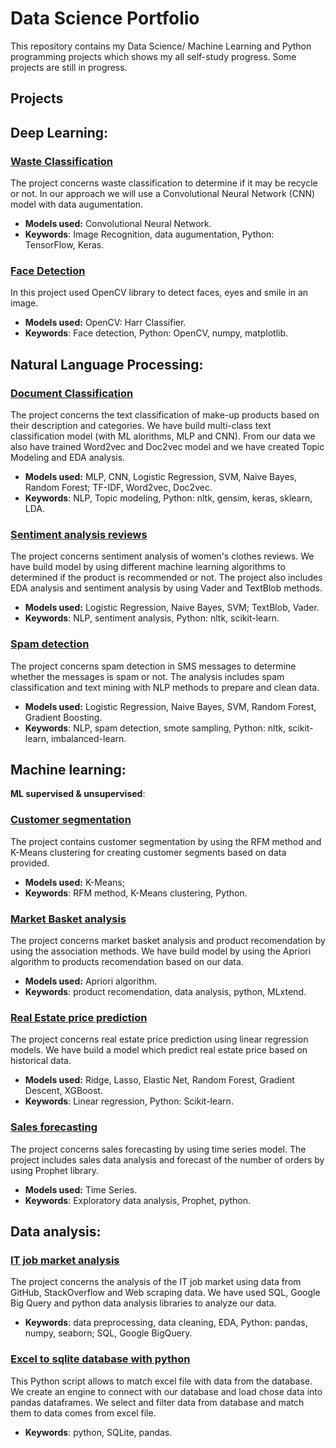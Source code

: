 # Data Science Portfolio

This repository contains my Data Science/ Machine Learning and Python programming projects which shows my all self-study progress. Some projects are still in progress.

## Projects

## Deep Learning:

### [Waste Classification](https://github.com/aniass/Waste-Classification)

The project concerns waste classification to determine if it may be recycle or not. In our approach we will use a Convolutional Neural Network (CNN) model with data augumentation.

- **Models used:** Convolutional Neural Network.
- **Keywords**: Image Recognition, data augumentation, Python: TensorFlow, Keras.

### [Face Detection](https://github.com/aniass/Face-Detection-with-OpenCV)

In this project used OpenCV library to detect faces, eyes and smile in an image.
- **Models used:** OpenCV: Harr Classifier.
- **Keywords**: Face detection, Python: OpenCV, numpy, matplotlib.

## Natural Language Processing:

### [Document Classification](https://github.com/aniass/Document-Classification-NLP)

The project concerns the text classification of make-up products based on their description and categories. We have build  multi-class text classification model (with ML alorithms, MLP and CNN). From our data  we also have trained Word2vec and Doc2vec model and we have created Topic Modeling and EDA analysis.

- **Models used:** MLP, CNN, Logistic Regression, SVM, Naive Bayes, Random Forest; TF-IDF, Word2vec, Doc2vec.
- **Keywords**: NLP, Topic modeling, Python: nltk, gensim, keras, sklearn, LDA.

### [Sentiment analysis reviews](https://github.com/aniass/Sentiment-analysis-reviews)

The project concerns sentiment analysis of women's clothes reviews. We have build model by using different machine learning algorithms to determined if the product is recommended or not. The project also includes EDA analysis and sentiment analysis by using Vader and TextBlob methods.

- **Models used:** Logistic Regression, Naive Bayes, SVM; TextBlob, Vader.
- **Keywords**: NLP, sentiment analysis, Python: nltk, scikit-learn.

### [Spam detection](https://github.com/aniass/Spam-detection)

The project concerns spam detection in SMS messages to determine whether the messages is spam or not. The analysis includes spam classification and text mining with NLP methods to prepare and clean data.
- **Models used:** Logistic Regression, Naive Bayes, SVM, Random Forest, Gradient Boosting.
- **Keywords**: NLP, spam detection, smote sampling, Python: nltk, scikit-learn, imbalanced-learn.

## Machine learning:
**ML supervised & unsupervised**:

### [Customer segmentation ](https://github.com/aniass/Customer-segmentation)

The project contains customer segmentation by using the RFM method and K-Means clustering for creating customer segments based on data provided.
- **Models used:** K-Means;
- **Keywords**: RFM method, K-Means clustering, Python.

### [Market Basket analysis](https://github.com/aniass/Market-basket-analysis)

The project concerns market basket analysis and product recomendation by using the association methods. We have build model by using the Apriori algorithm to products recomendation based on our data.
- **Models used:** Apriori algorithm.
- **Keywords**: product recomendation, data analysis, python, MLxtend.

### [Real Estate price prediction](https://github.com/aniass/Real-Estate-price-prediction)

The project concerns real estate price prediction using linear regression models. We have build a model which predict real estate price based on historical data.
- **Models used:** Ridge, Lasso, Elastic Net, Random Forest, Gradient Descent, XGBoost.
- **Keywords**: Linear regression, Python: Scikit-learn.

### [Sales forecasting](https://github.com/aniass/Task-Analyst)

The project concerns sales forecasting by using time series model. The project includes sales data analysis and forecast of the number of orders by using Prophet library.
- **Models used:** Time Series.
- **Keywords**: Exploratory data analysis, Prophet, python.

## Data analysis:
### [IT job market analysis](https://github.com/aniass/IT-job-market-analysis)

The project concerns the analysis of the IT job market using data from GitHub, StackOverflow and Web scraping data. We have used SQL, Google Big Query and python data analysis libraries to analyze our data.
- **Keywords**: data preprocessing, data cleaning, EDA, Python: pandas, numpy, seaborn; SQL, Google BigQuery. 

### [Excel to sqlite database with python](https://github.com/aniass/Excel-to-sqlite-database-with-python)

This Python script allows to match excel file with data from the database. We create an engine to connect with our database and load chose data into pandas dataframes. We select and filter data from database and match them to data comes from excel file.
- **Keywords**: python, SQLite, pandas.

